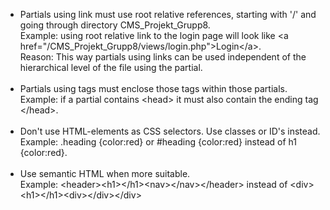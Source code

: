 <ul>
  <li>
Partials using link must use root relative references, starting with '/' and going through directory CMS_Projekt_Grupp8.<br>
Example: using root relative link to the login page will look like &lt;a href="/CMS_Projekt_Grupp8/views/login.php"&gt;Login&lt;/a&gt;.<br>
Reason: This way partials using links can be used independent of the hierarchical level of the file using the partial.<br>
  </li>
<br>
  <li>
Partials using tags must enclose those tags within those partials.<br>
Example: if a partial contains &lt;head&gt; it must also contain the ending tag &lt;/head&gt;.<br>
  </li>
<br>
  <li>
Don't use HTML-elements as CSS selectors. Use classes or ID's instead.<br>
Example: .heading {color:red} or #heading {color:red} instead of h1 {color:red}.<br>
    </li>
<br>
  <li>
Use semantic HTML when more suitable.<br>
Example: &lt;header&gt;&lt;h1&gt;&lt;/h1&gt;&lt;nav&gt;&lt;/nav&gt;&lt;/header&gt; instead of &lt;div&gt;&lt;h1&gt;&lt;/h1&gt;&lt;div&gt;&lt;/div&gt;&lt;/div&gt;<br>
  </li>
</ul>
